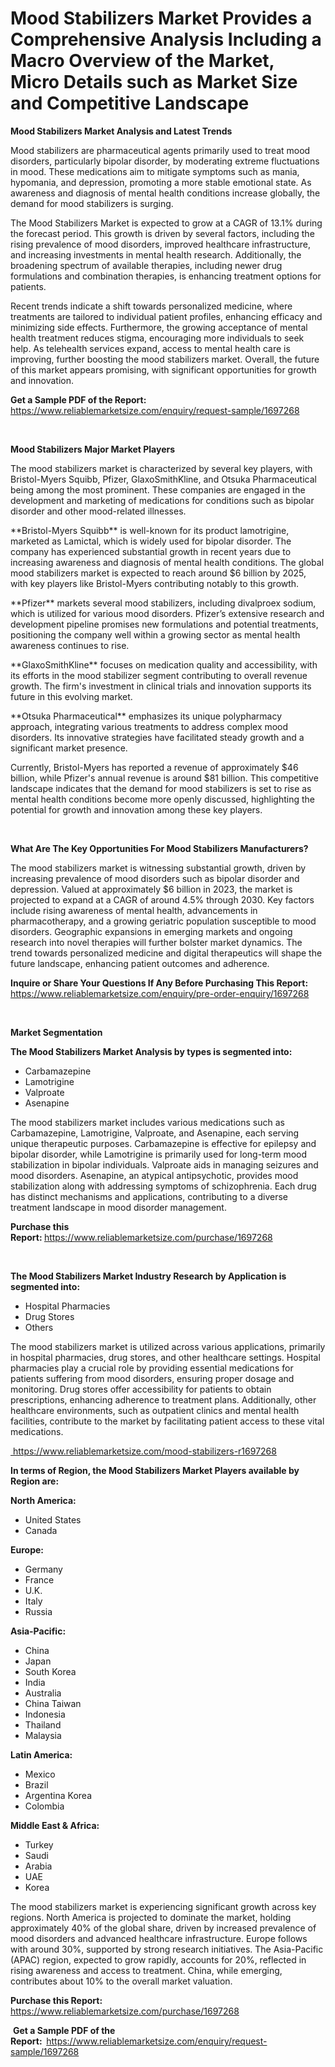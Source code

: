 <p><h1>Mood Stabilizers Market Provides a Comprehensive Analysis Including a Macro Overview of the Market, Micro Details such as Market Size and Competitive Landscape</h1></p><p><strong>Mood Stabilizers Market Analysis and Latest Trends</strong></p>
<p><p>Mood stabilizers are pharmaceutical agents primarily used to treat mood disorders, particularly bipolar disorder, by moderating extreme fluctuations in mood. These medications aim to mitigate symptoms such as mania, hypomania, and depression, promoting a more stable emotional state. As awareness and diagnosis of mental health conditions increase globally, the demand for mood stabilizers is surging.</p><p>The Mood Stabilizers Market is expected to grow at a CAGR of 13.1% during the forecast period. This growth is driven by several factors, including the rising prevalence of mood disorders, improved healthcare infrastructure, and increasing investments in mental health research. Additionally, the broadening spectrum of available therapies, including newer drug formulations and combination therapies, is enhancing treatment options for patients.</p><p>Recent trends indicate a shift towards personalized medicine, where treatments are tailored to individual patient profiles, enhancing efficacy and minimizing side effects. Furthermore, the growing acceptance of mental health treatment reduces stigma, encouraging more individuals to seek help. As telehealth services expand, access to mental health care is improving, further boosting the mood stabilizers market. Overall, the future of this market appears promising, with significant opportunities for growth and innovation.</p></p>
<p><strong>Get a Sample PDF of the Report:&nbsp;</strong> <a href="https://www.reliablemarketsize.com/enquiry/request-sample/1697268?utm_campaign=2468&utm_medium=2&utm_source=Github&utm_content=ia&utm_term=19042025&utm_id=mood-stabilizers">https://www.reliablemarketsize.com/enquiry/request-sample/1697268</a></p>
<p>&nbsp;</p>
<p><strong>Mood Stabilizers Major Market Players</strong></p>
<p><p>The mood stabilizers market is characterized by several key players, with Bristol-Myers Squibb, Pfizer, GlaxoSmithKline, and Otsuka Pharmaceutical being among the most prominent. These companies are engaged in the development and marketing of medications for conditions such as bipolar disorder and other mood-related illnesses.</p><p>**Bristol-Myers Squibb** is well-known for its product lamotrigine, marketed as Lamictal, which is widely used for bipolar disorder. The company has experienced substantial growth in recent years due to increasing awareness and diagnosis of mental health conditions. The global mood stabilizers market is expected to reach around $6 billion by 2025, with key players like Bristol-Myers contributing notably to this growth.</p><p>**Pfizer** markets several mood stabilizers, including divalproex sodium, which is utilized for various mood disorders. Pfizer’s extensive research and development pipeline promises new formulations and potential treatments, positioning the company well within a growing sector as mental health awareness continues to rise.</p><p>**GlaxoSmithKline** focuses on medication quality and accessibility, with its efforts in the mood stabilizer segment contributing to overall revenue growth. The firm's investment in clinical trials and innovation supports its future in this evolving market.</p><p>**Otsuka Pharmaceutical** emphasizes its unique polypharmacy approach, integrating various treatments to address complex mood disorders. Its innovative strategies have facilitated steady growth and a significant market presence.</p><p>Currently, Bristol-Myers has reported a revenue of approximately $46 billion, while Pfizer's annual revenue is around $81 billion. This competitive landscape indicates that the demand for mood stabilizers is set to rise as mental health conditions become more openly discussed, highlighting the potential for growth and innovation among these key players.</p></p>
<p>&nbsp;</p>
<p><strong>What Are The Key Opportunities For Mood Stabilizers Manufacturers?</strong></p>
<p><p>The mood stabilizers market is witnessing substantial growth, driven by increasing prevalence of mood disorders such as bipolar disorder and depression. Valued at approximately $6 billion in 2023, the market is projected to expand at a CAGR of around 4.5% through 2030. Key factors include rising awareness of mental health, advancements in pharmacotherapy, and a growing geriatric population susceptible to mood disorders. Geographic expansions in emerging markets and ongoing research into novel therapies will further bolster market dynamics. The trend towards personalized medicine and digital therapeutics will shape the future landscape, enhancing patient outcomes and adherence.</p></p>
<p><strong>Inquire or Share Your Questions If Any Before Purchasing This Report:</strong> <a href="https://www.reliablemarketsize.com/enquiry/pre-order-enquiry/1697268?utm_campaign=2468&utm_medium=2&utm_source=Github&utm_content=ia&utm_term=19042025&utm_id=mood-stabilizers">https://www.reliablemarketsize.com/enquiry/pre-order-enquiry/1697268</a></p>
<p>&nbsp;</p>
<p><strong>Market Segmentation</strong></p>
<p><strong>The Mood Stabilizers Market Analysis by types is segmented into:</strong></p>
<p><ul><li>Carbamazepine</li><li>Lamotrigine</li><li>Valproate</li><li>Asenapine</li></ul></p>
<p><p>The mood stabilizers market includes various medications such as Carbamazepine, Lamotrigine, Valproate, and Asenapine, each serving unique therapeutic purposes. Carbamazepine is effective for epilepsy and bipolar disorder, while Lamotrigine is primarily used for long-term mood stabilization in bipolar individuals. Valproate aids in managing seizures and mood disorders. Asenapine, an atypical antipsychotic, provides mood stabilization along with addressing symptoms of schizophrenia. Each drug has distinct mechanisms and applications, contributing to a diverse treatment landscape in mood disorder management.</p></p>
<p><strong>Purchase this Report:&nbsp;</strong><a href="https://www.reliablemarketsize.com/purchase/1697268?utm_campaign=2468&utm_medium=2&utm_source=Github&utm_content=ia&utm_term=19042025&utm_id=mood-stabilizers">https://www.reliablemarketsize.com/purchase/1697268</a></p>
<p>&nbsp;</p>
<p><strong>The Mood Stabilizers Market Industry Research by Application is segmented into:</strong></p>
<p><ul><li>Hospital Pharmacies</li><li>Drug Stores</li><li>Others</li></ul></p>
<p><p>The mood stabilizers market is utilized across various applications, primarily in hospital pharmacies, drug stores, and other healthcare settings. Hospital pharmacies play a crucial role by providing essential medications for patients suffering from mood disorders, ensuring proper dosage and monitoring. Drug stores offer accessibility for patients to obtain prescriptions, enhancing adherence to treatment plans. Additionally, other healthcare environments, such as outpatient clinics and mental health facilities, contribute to the market by facilitating patient access to these vital medications.</p></p>
<p><a href="https://www.reliablemarketsize.com/mood-stabilizers-r1697268?utm_campaign=2468&utm_medium=2&utm_source=Github&utm_content=ia&utm_term=19042025&utm_id=mood-stabilizers">&nbsp;https://www.reliablemarketsize.com/mood-stabilizers-r1697268</a></p>
<p><strong>In terms of Region, the Mood Stabilizers Market Players available by Region are:</strong></p>
<p>
    <p> <strong> North America: </strong>
        <ul>
            <li>United States</li>
            <li>Canada</li>
        </ul>
        </p> 
    <p> <strong> Europe: </strong>
        <ul>
            <li>Germany</li>
            <li>France</li>
            <li>U.K.</li>
            <li>Italy</li>
            <li>Russia</li>
        </ul>
        </p> 
    <p> <strong> Asia-Pacific: </strong>
        <ul>
            <li>China</li>
            <li>Japan</li>
            <li>South Korea</li>
            <li>India</li>
            <li>Australia</li>
            <li>China Taiwan</li>
            <li>Indonesia</li>
            <li>Thailand</li>
            <li>Malaysia</li>
        </ul>
        </p> 
    <p> <strong> Latin America: </strong>
        <ul>
            <li>Mexico</li>
            <li>Brazil</li>
            <li>Argentina Korea</li>
            <li>Colombia</li>
        </ul>
        </p> 
    <p> <strong> Middle East & Africa: </strong>
        <ul>
            <li>Turkey</li>
            <li>Saudi</li>
            <li>Arabia</li>
            <li>UAE</li>
            <li>Korea</li>
        </ul>
    </p>
    </p>
<p><p>The mood stabilizers market is experiencing significant growth across key regions. North America is projected to dominate the market, holding approximately 40% of the global share, driven by increased prevalence of mood disorders and advanced healthcare infrastructure. Europe follows with around 30%, supported by strong research initiatives. The Asia-Pacific (APAC) region, expected to grow rapidly, accounts for 20%, reflected in rising awareness and access to treatment. China, while emerging, contributes about 10% to the overall market valuation.</p></p>
<p><strong>Purchase this Report: </strong><a href="https://www.reliablemarketsize.com/purchase/1697268?utm_campaign=2468&utm_medium=2&utm_source=Github&utm_content=ia&utm_term=19042025&utm_id=mood-stabilizers">https://www.reliablemarketsize.com/purchase/1697268</a></p>
<p>&nbsp;<strong>Get a Sample PDF of the Report:&nbsp;&nbsp;</strong><a href="https://www.reliablemarketsize.com/enquiry/request-sample/1697268?utm_campaign=2468&utm_medium=2&utm_source=Github&utm_content=ia&utm_term=19042025&utm_id=mood-stabilizers">https://www.reliablemarketsize.com/enquiry/request-sample/1697268</a></p>
<p><strong></strong></p>
<p><p></p><p></p><p></p></p>